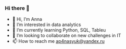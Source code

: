 ### Hi there 👋

- 👋 Hi, I’m Anna
- 👀 I’m interested in data analytics
- 🌱 I’m currently learning Python, SQL, Tableu
- 💞️ I’m looking to collaborate on new challenges in IT
- 📫 How to reach me ap4nasyuk@yandex.ru

